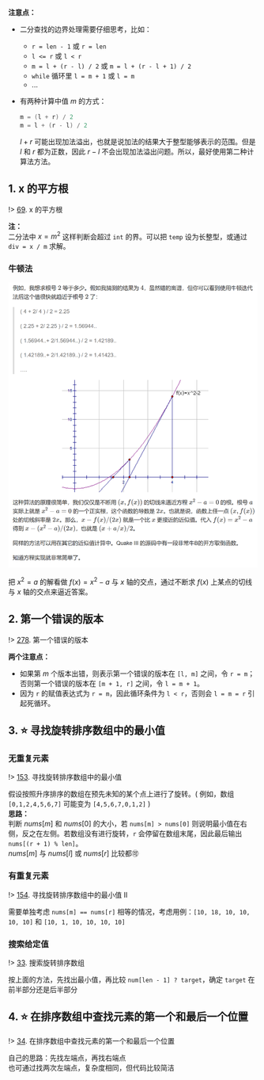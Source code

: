 **注意点：**  
- 二分查找的边界处理需要仔细思考，比如：
    - `r = len - 1` 或 `r = len`
    - `l <= r` 或 `l < r`
    - `m = l + (r - l) / 2` 或 `m = l + (r - l + 1) / 2`
    - `while` 循环里 `l = m + 1` 或 `l = m`
    - ...

- 有两种计算中值 $m$ 的方式：

    ```java
    m = (l + r) / 2
    m = l + (r - l) / 2
    ```
    $l + r$ 可能出现加法溢出，也就是说加法的结果大于整型能够表示的范围。但是 $l$ 和 $r$ 都为正数，因此 $r - l$ 不会出现加法溢出问题。所以，最好使用第二种计算法方法。


## 1. x 的平方根

!> [69](https://leetcode-cn.com/problems/sqrtx/). x 的平方根

**注：**  
二分法中 $x=m^2$ 这样判断会超过 `int` 的界。可以把 `temp` 设为长整型，或通过 `div = x / m` 求解。

### 牛顿法

![Newton's method](_images/binary-search-1-1.png ':class=image-80')

把 $x^2 = a$ 的解看做 $f(x) = x^2 - a$ 与 $x$ 轴的交点，通过不断求 $f(x)$ 上某点的切线与 $x$ 轴的交点来逼近答案。

## 2. 第一个错误的版本

!> [278](https://leetcode-cn.com/problems/first-bad-version/). 第一个错误的版本

**两个注意点：**  
- 如果第 $m$ 个版本出错，则表示第一个错误的版本在 `[l, m]` 之间，令 `r = m`；否则第一个错误的版本在 `[m + 1, r]` 之间，令 `l = m + 1`。
- 因为 `r` 的赋值表达式为 `r = m`，因此循环条件为 `l < r`，否则会 `l = m = r` 引起死循环。

## 3. ⭐ 寻找旋转排序数组中的最小值

### 无重复元素

!> [153](https://leetcode-cn.com/problems/find-minimum-in-rotated-sorted-array/). 寻找旋转排序数组中的最小值

假设按照升序排序的数组在预先未知的某个点上进行了旋转。( 例如，数组 `[0,1,2,4,5,6,7]` 可能变为 `[4,5,6,7,0,1,2]` )  
**思路：**  
判断 $nums[m]$ 和 $nums[0]$ 的大小，若 `nums[m] > nums[0]` 则说明最小值在右侧，反之在左侧。若数组没有进行旋转，`r` 会停留在数组末尾，因此最后输出 `nums[(r + 1) % len]`。  
$nums[m]$ 与 $nums[l]$ 或 $nums[r]$ 比较都🉑

### 有重复元素

!> [154](https://leetcode-cn.com/problems/find-minimum-in-rotated-sorted-array-ii/). 寻找旋转排序数组中的最小值 II

需要单独考虑 `nums[m] == nums[r]` 相等的情况，考虑用例：`[10, 18, 10, 10, 10, 10]` 和 `[10, 1, 10, 10, 10, 10]`

### 搜索给定值

!> [33](https://leetcode-cn.com/problems/search-in-rotated-sorted-array/). 搜索旋转排序数组

按上面的方法，先找出最小值，再比较 `num[len - 1] ? target`，确定 `target` 在前半部分还是后半部分

## 4. ⭐ 在排序数组中查找元素的第一个和最后一个位置

!> [34](https://leetcode-cn.com/problems/find-first-and-last-position-of-element-in-sorted-array/). 在排序数组中查找元素的第一个和最后一个位置

自己的思路：先找左端点，再找右端点  
也可通过找两次左端点，复杂度相同，但代码比较简洁
